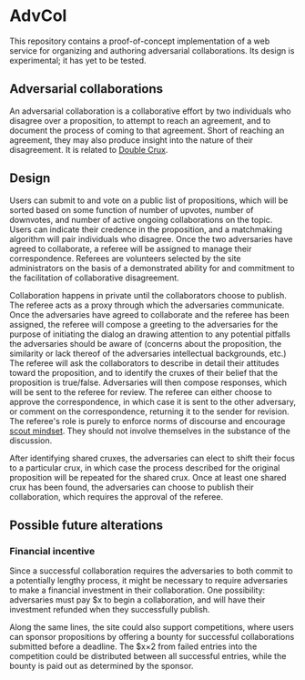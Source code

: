 # AdvCol

This repository contains a proof-of-concept implementation of a web service 
for organizing and authoring adversarial collaborations. Its design is 
experimental; it has yet to be tested.

## Adversarial collaborations

An adversarial collaboration is a collaborative effort by two individuals who 
disagree over a proposition, to attempt to reach an agreement, and to
document the process of coming to that agreement. Short of reaching an 
agreement, they may also produce insight into the nature of their
disagreement. It is related to
[Double Crux](http://rationality.org/resources/updates/2016/double-crux).

## Design

Users can submit to and vote on a public list of propositions, which will be 
sorted based on some function of number of upvotes, number of downvotes, and 
number of active ongoing collaborations on the topic. Users can indicate 
their credence in the proposition, and a matchmaking algorithm will pair 
individuals who disagree. Once the two adversaries have agreed to collaborate,
a referee will be assigned to manage their correspondence. Referees are 
volunteers selected by the site administrators on the basis of a demonstrated 
ability for and commitment to the facilitation of collaborative disagreement.

Collaboration happens in private until the collaborators choose to publish. 
The referee acts as a proxy through which the adversaries communicate. Once 
the adversaries have agreed to collaborate and the referee has been assigned, 
the referee will compose a greeting to the adversaries for the purpose of 
initiating the dialog an drawing attention to any potential pitfalls the 
adversaries should be aware of (concerns about the proposition, the 
similarity or lack thereof of the adversaries intellectual backgrounds, etc.)
The referee will ask the collaborators to describe in detail their attitudes 
toward the proposition, and to identify the cruxes of their belief that the 
proposition is true/false. Adversaries will then compose responses, which 
will be sent to the referee for review. The referee can either choose to 
approve the correspondence, in which case it is sent to the other adversary, 
or comment on the correspondence, returning it to the sender for revision. 
The referee's role is purely to enforce norms of discourse and encourage
[scout mindset](https://www.ted.com/talks/julia_galef_why_you_think_you_re_right_even_if_you_re_wrong/up-next).
They should not involve themselves in the substance of the discussion.

After identifying shared cruxes, the adversaries can elect to shift their 
focus to a particular crux, in which case the process described for the 
original proposition will be repeated for the shared crux. Once at least one 
shared crux has been found, the adversaries can choose to publish their 
collaboration, which requires the approval of the referee.

## Possible future alterations

### Financial incentive

Since a successful collaboration requires the adversaries to both commit to a 
potentially lengthy process, it might be necessary to require adversaries to 
make a financial investment in their collaboration. One possibility: 
adversaries must pay $x to begin a collaboration, and will have their 
investment refunded when they successfully publish.

Along the same lines, the site could also support competitions, where users 
can sponsor propositions by offering a bounty for successful collaborations 
submitted before a deadline. The $x×2 from failed entries into the 
competition could be distributed between all successful entries, while the 
bounty is paid out as determined by the sponsor.

